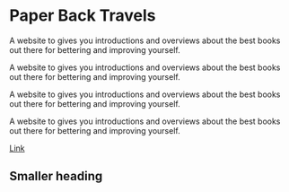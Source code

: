 # Paper Back Travels

A website to gives you introductions and overviews about the best books out
there for bettering and improving yourself.

A website to gives you introductions and overviews about the best books out
there for bettering and improving yourself.

A website to gives you introductions and overviews about the best books out
there for bettering and improving yourself.

A website to gives you introductions and overviews about the best books out
there for bettering and improving yourself.

[Link](https://www.google.com)

## Smaller heading
